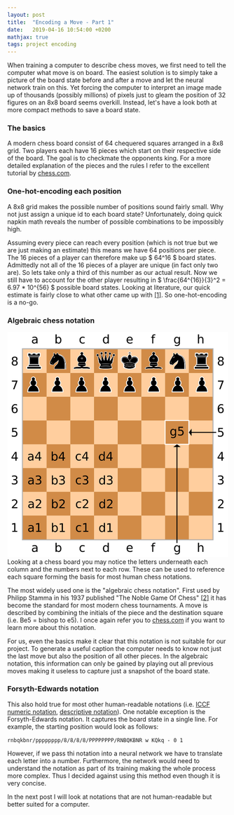 ```yaml
---
layout: post
title:  "Encoding a Move - Part 1"
date:   2019-04-16 10:54:00 +0200
mathjax: true
tags: project encoding
---
```

When training a computer to describe chess moves, we first need to tell the computer what move is on board.
The easiest solution is to simply take a picture of the board state before and after a move and let the neural network train on this.
Yet forcing the computer to interpret an image made up of thousands (possibly millions) of pixels just to gleam the position of 32 figures on an 8x8 board seems overkill.
Instead, let's have a look both at more compact methods to save a board state.

### The basics
A modern chess board consist of 64 chequered squares arranged in a 8x8 grid.
Two players each have 16 pieces which start on their respective side of the board.
The goal is to checkmate the opponents king.
For a more detailed explanation of the pieces and the rules I refer to the excellent tutorial by [chess.com](https://www.chess.com/learn-how-to-play-chess).  

### One-hot-encoding each position
A 8x8 grid makes the possible number of positions sound fairly small.
Why not just assign a unique id to each board state?
Unfortunately, doing quick napkin math reveals the number of possible combinations to be impossibly high.

Assuming every piece can reach every position (which is not true but we are just making an estimate) this means we have 64 positions per piece.
The 16 pieces of a player can therefore make up $ 64^16 $ board states.
Admittedly not all of the 16 pieces of a player are unique (in fact only two are). So lets take only a third of this number as our actual result.
Now we still have to account for the other player resulting in $ \frac{64^{16}}{3}^2 = 6.97 * 10^{56} $ possible board states.
Looking at literature, our quick estimate is fairly close to what other came up with [[1]](https://content.iospress.com/articles/icga-journal/icg19-3-05).
So one-hot-encoding is a no-go.

### Algebraic chess notation
![chess board](../img/SCD_algebraic_notation.svg.png "Chess board")
Looking at a chess board you may notice the letters underneath each column and the numbers next to each row.
These can be used to reference each square forming the basis for most human chess notations.

The most widely used one is the "algebraic chess notation".
First used by Philipp Stamma in his 1937 published "The Noble Game Of Chess" [[2]](https://books.google.de/books?id=IxpZAAAAYAAJ&printsec=frontcover&hl=de&source=gbs_ge_summary_r&cad=0#v=onepage&q&f=false) it has become the standard for most modern chess tournaments.
A move is described by combining the initials of the piece and the destination square (i.e. Be5 = bishop to e5).
I once again refer you to [chess.com](https://www.chess.com/article/view/chess-notation#algebraic-notation) if you want to learn more about this notation.

For us, even the basics make it clear that this notation is not suitable for our project.
To generate a useful caption the computer needs to know not just the last move but also the position of all other pieces.
In the algebraic notation, this information can only be gained by playing out all previous moves making it useless to capture just a snapshot of the board state.

### Forsyth-Edwards notation
This also hold true for most other human-readable notations (i.e. [ICCF numeric notation](https://en.wikipedia.org/wiki/ICCF_numeric_notation), [descriptive notation](https://en.wikipedia.org/wiki/Descriptive_notation)).
One notable exception is the Forsyth-Edwards notation.
It captures the board state in a single line.
For example, the starting position would look as follows:

~~~
rnbqkbnr/pppppppp/8/8/8/8/PPPPPPPP/RNBQKBNR w KQkq - 0 1
~~~

However, if we pass thi notation into a neural network we have to translate each letter into a number.
Furthermore, the network would need to understand the notation as part of its training making the whole process more complex.
Thus I decided against using this method even though it is very concise.

In the next post I will look at notations that are not human-readable but better suited for a computer.

